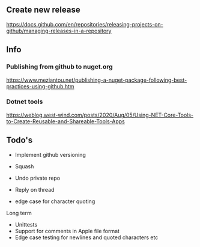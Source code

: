 ## Create new release

https://docs.github.com/en/repositories/releasing-projects-on-github/managing-releases-in-a-repository

## Info

### Publishing from github to nuget.org
https://www.meziantou.net/publishing-a-nuget-package-following-best-practices-using-github.htm

### Dotnet tools
https://weblog.west-wind.com/posts/2020/Aug/05/Using-NET-Core-Tools-to-Create-Reusable-and-Shareable-Tools-Apps



## Todo's
- Implement github versioning
- Squash
- Undo private repo
- Reply on thread

- edge case for character quoting

Long term
- Unittests
- Support for comments in Apple file format
- Edge case testing for newlines and quoted characters etc